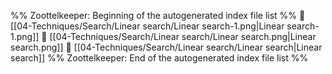 %% Zoottelkeeper: Beginning of the autogenerated index file list  %%
📄 [[04-Techniques/Search/Linear search/Linear search-1.png|Linear search-1.png]]
📄 [[04-Techniques/Search/Linear search/Linear search.png|Linear search.png]]
📄 [[04-Techniques/Search/Linear search/Linear search|Linear search]]
%% Zoottelkeeper: End of the autogenerated index file list  %%
